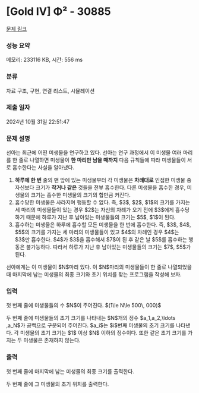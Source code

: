 # [Gold IV] Φ² - 30885 

[문제 링크](https://www.acmicpc.net/problem/30885) 

### 성능 요약

메모리: 233116 KB, 시간: 556 ms

### 분류

자료 구조, 구현, 연결 리스트, 시뮬레이션

### 제출 일자

2024년 10월 31일 22:51:47

### 문제 설명

<p>선아는 최근에 어떤 미생물을 연구하고 있다. 선아는 연구 과정에서 이 미생물 여러 마리를 한 줄로 나열하면 미생물이 <strong>한 마리만 남을 때까지</strong> 다음 규칙들에 따라 미생물들이 서로 흡수한다는 사실을 알아냈다.</p>

<ol>
	<li><strong>하루에 한 번</strong> 줄의 맨 앞에 있는 미생물부터 각 미생물은 <strong>차례대로</strong> 인접한 미생물 중 자신보다 크기가 <strong>작거나 같은</strong> 것들을 전부 흡수한다. 다른 미생물을 흡수한 경우, 미생물의 크기는 흡수한 미생물의 크기의 합만큼 커진다.</li>
	<li>흡수당한 미생물은 사라지며 행동할 수 없다. 즉, $3$, $2$, $1$의 크기를 가지는 세 마리의 미생물들이 있는 경우 $2$는 자신의 차례가 오기 전에 $3$에게 흡수당하기 때문에 하루가 지난 후 남아있는 미생물들의 크기는 $5$, $1$이 된다. </li>
	<li>흡수하는 미생물은 하루에 흡수할 모든 미생물을 한 번에 흡수한다. 즉, $3$, $4$, $5$의 크기를 가지는 세 마리의 미생물들이 있고 $4$의 차례인 경우 $4$는 $3$만 흡수한다. $4$가 $3$을 흡수해서 $7$이 된 후 같은 날 $5$를 흡수하는 행동은 불가능하다. 따라서 하루가 지난 후 남아있는 미생물들의 크기는 $7$, $5$가 된다.</li>
</ol>

<p>선아에게는 이 미생물이 $N$마리 있다. 이 $N$마리의 미생물들이 한 줄로 나열되었을 때 마지막에 남는 미생물의 최종 크기와 초기 위치를 찾는 프로그램을 작성해 보자.</p>

### 입력 

 <p>첫 번째 줄에 미생물들의 수 $N$이 주어진다. $(1\le N\le 500\, 000)$</p>

<p>두 번째 줄에 미생물들의 초기 크기를 나타내는 $N$개의 정수  $a_1,a_2,\ldots ,a_N$가 공백으로 구분되어 주어진다. $a_i$는 $i$번째 미생물의 초기 크기를 나타낸다. 각 미생물의 초기 크기는 $1$ 이상 $N$ 이하의 정수이다. 또한 같은 초기 크기를 가지는 두 미생물은 존재하지 않는다. </p>

### 출력 

 <p>첫 번째 줄에 마지막에 남는 미생물의 최종 크기를 출력한다.</p>

<p>두 번째 줄에 그 미생물의 초기 위치를 출력한다.</p>

